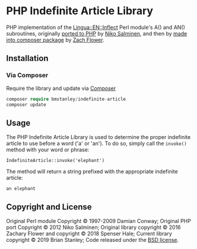 # PHP Indefinite Article Library

PHP implementation of the [Lingua::EN::Inflect](http://search.cpan.org/dist/Lingua-EN-Inflect/lib/Lingua/EN/Inflect.pm) 
Perl module's A() and AN() subroutines, 
originally [ported to PHP](https://github.com/Kaivosukeltaja/php-indefinite-article) by [Niko Salminen](http://nikosalminen.com),
and then by [made into composer package](https://github.com/zachflower/php-indefinite-article) by [Zach Flower](https://zacharyflower.com/).

## Installation

### Via Composer

Require the library and update via [Composer](https://getcomposer.org/)
```php
composer require bmstanley/indefinite-article
composer update
```

## Usage

The PHP Indefinite Article Library is used to determine the proper indefinite article to use before a word ('a' or 'an'). To do so, simply call the `invoke()` method with your word or phrase:

```
IndefiniteArticle::invoke('elephant')
```

The method will return a string prefixed with the appropriate indefinite article:

```
an elephant
```

## Copyright and License

Original Perl module Copyright &copy; 1997-2009 Damian Conway; Original PHP port Copyright &copy; 2012 Niko Salminen; Original library copyright &copy; 2016 Zachary Flower and copyright &copy; 2018 Spenser Hale; Current library copyright &copy; 2019 Brian Stanley; Code released under the [BSD license](LICENSE).
